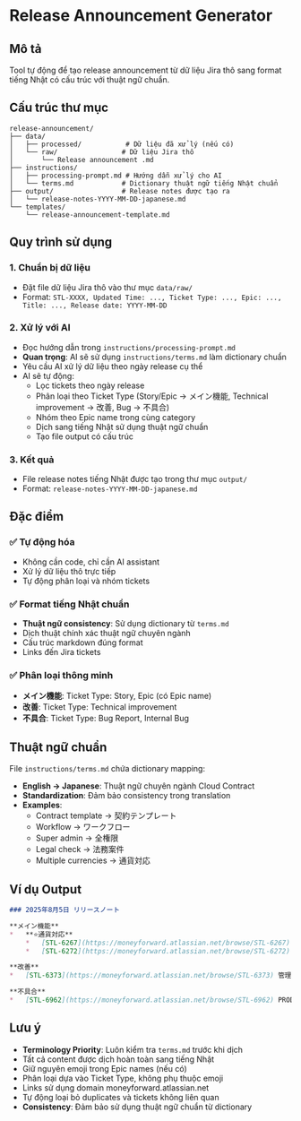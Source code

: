 # Release Announcement Generator

## Mô tả
Tool tự động để tạo release announcement từ dữ liệu Jira thô sang format tiếng Nhật có cấu trúc với thuật ngữ chuẩn.

## Cấu trúc thư mục

```
release-announcement/
├── data/
│   ├── processed/           # Dữ liệu đã xử lý (nếu có)
│   └── raw/                # Dữ liệu Jira thô
│       └── Release announcement .md
├── instructions/
│   ├── processing-prompt.md # Hướng dẫn xử lý cho AI
│   └── terms.md            # Dictionary thuật ngữ tiếng Nhật chuẩn
├── output/                 # Release notes được tạo ra
│   └── release-notes-YYYY-MM-DD-japanese.md
└── templates/
    └── release-announcement-template.md
```

## Quy trình sử dụng

### 1. Chuẩn bị dữ liệu
- Đặt file dữ liệu Jira thô vào thư mục `data/raw/`
- Format: `STL-XXXX, Updated Time: ..., Ticket Type: ..., Epic: ..., Title: ..., Release date: YYYY-MM-DD`

### 2. Xử lý với AI
- Đọc hướng dẫn trong `instructions/processing-prompt.md`
- **Quan trọng**: AI sẽ sử dụng `instructions/terms.md` làm dictionary chuẩn
- Yêu cầu AI xử lý dữ liệu theo ngày release cụ thể
- AI sẽ tự động:
  - Lọc tickets theo ngày release
  - Phân loại theo Ticket Type (Story/Epic → メイン機能, Technical improvement → 改善, Bug → 不具合)
  - Nhóm theo Epic name trong cùng category
  - Dịch sang tiếng Nhật sử dụng thuật ngữ chuẩn
  - Tạo file output có cấu trúc

### 3. Kết quả
- File release notes tiếng Nhật được tạo trong thư mục `output/`
- Format: `release-notes-YYYY-MM-DD-japanese.md`

## Đặc điểm

### ✅ Tự động hóa
- Không cần code, chỉ cần AI assistant
- Xử lý dữ liệu thô trực tiếp
- Tự động phân loại và nhóm tickets

### ✅ Format tiếng Nhật chuẩn
- **Thuật ngữ consistency**: Sử dụng dictionary từ `terms.md`
- Dịch thuật chính xác thuật ngữ chuyên ngành
- Cấu trúc markdown đúng format
- Links đến Jira tickets

### ✅ Phân loại thông minh
- **メイン機能**: Ticket Type: Story, Epic (có Epic name)
- **改善**: Ticket Type: Technical improvement
- **不具合**: Ticket Type: Bug Report, Internal Bug

## Thuật ngữ chuẩn

File `instructions/terms.md` chứa dictionary mapping:
- **English → Japanese**: Thuật ngữ chuyên ngành Cloud Contract
- **Standardization**: Đảm bảo consistency trong translation
- **Examples**:
  - Contract template → 契約テンプレート
  - Workflow → ワークフロー
  - Super admin → 全権限
  - Legal check → 法務案件
  - Multiple currencies → 通貨対応

## Ví dụ Output

```markdown
### 2025年8月5日 リリースノート

**メイン機能**
*   **⭐️通貨対応**
    *   [STL-6267](https://moneyforward.atlassian.net/browse/STL-6267) 全権限として契約テンプレートに通貨フィールドを設定できる
    *   [STL-6272](https://moneyforward.atlassian.net/browse/STL-6272) 申請者として通貨を含む契約金額で契約を申請できる

**改善**
*   [STL-6373](https://moneyforward.atlassian.net/browse/STL-6373) 管理コンソールとの連携フローの改善

**不具合**
*   [STL-6962](https://moneyforward.atlassian.net/browse/STL-6962) PROD上のNavisOfficeID不足の修正
```

## Lưu ý
- **Terminology Priority**: Luôn kiểm tra `terms.md` trước khi dịch
- Tất cả content được dịch hoàn toàn sang tiếng Nhật
- Giữ nguyên emoji trong Epic names (nếu có)
- Phân loại dựa vào Ticket Type, không phụ thuộc emoji
- Links sử dụng domain moneyforward.atlassian.net
- Tự động loại bỏ duplicates và tickets không liên quan
- **Consistency**: Đảm bảo sử dụng thuật ngữ chuẩn từ dictionary 